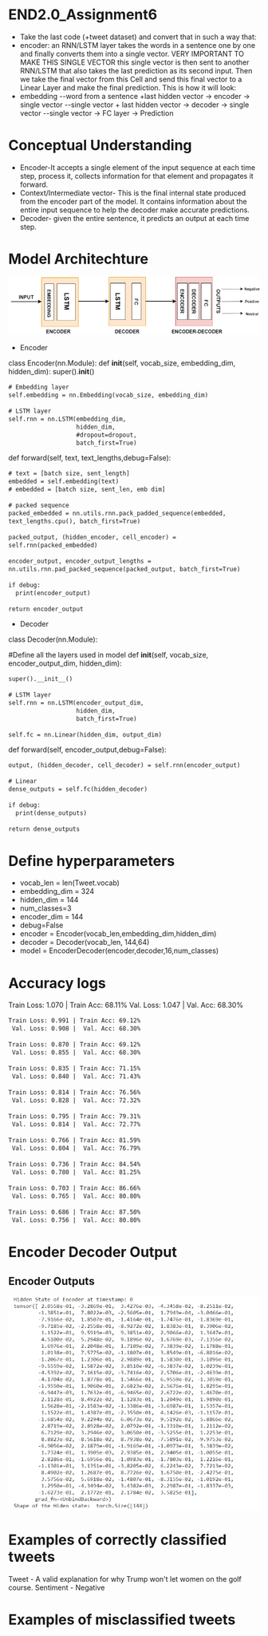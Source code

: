 # END2.0_Assignment6

- Take the last code  (+tweet dataset) and convert that in such a way that:
- encoder: an RNN/LSTM layer takes the words in a sentence one by one and finally converts them into a single vector. VERY IMPORTANT TO MAKE THIS SINGLE VECTOR
this single vector is then sent to another RNN/LSTM that also takes the last prediction as its second input. Then we take the final vector from this Cell
and send this final vector to a Linear Layer and make the final prediction. 
This is how it will look:
- embedding
--word from a sentence +last hidden vector -> encoder -> single vector
--single vector + last hidden vector -> decoder -> single vector
--single vector -> FC layer -> Prediction


# Conceptual Understanding

- Encoder-It accepts a single element of the input sequence at each time step, process it, collects information for that element and propagates it forward.
- Context/Intermediate vector- This is the final internal state produced from the encoder part of the model. It contains information about the entire input sequence to help the decoder make accurate predictions.
- Decoder- given the entire sentence, it predicts an output at each time step.


# Model Architechture
![Model_Architecture](Model_Architecture.png)

- Encoder

class Encoder(nn.Module):
  def __init__(self, vocab_size, embedding_dim, hidden_dim):
    super().__init__()          
    
    # Embedding layer
    self.embedding = nn.Embedding(vocab_size, embedding_dim)
    
    # LSTM layer
    self.rnn = nn.LSTM(embedding_dim, 
                       hidden_dim,
                       #dropout=dropout,
                       batch_first=True)


  def forward(self, text, text_lengths,debug=False):
    
    # text = [batch size, sent_length]
    embedded = self.embedding(text)
    # embedded = [batch size, sent_len, emb dim]
  
    # packed sequence
    packed_embedded = nn.utils.rnn.pack_padded_sequence(embedded, text_lengths.cpu(), batch_first=True)
    
    packed_output, (hidden_encoder, cell_encoder) = self.rnn(packed_embedded)

    encoder_output, encoder_output_lengths = nn.utils.rnn.pad_packed_sequence(packed_output, batch_first=True)
    
    if debug:
      print(encoder_output)

    return encoder_output

- Decoder

class Decoder(nn.Module):

#Define all the layers used in model
  def __init__(self, vocab_size, encoder_output_dim, hidden_dim):
    
    super().__init__()          
    
    # LSTM layer
    self.rnn = nn.LSTM(encoder_output_dim, 
                       hidden_dim, 
                       batch_first=True)

    self.fc = nn.Linear(hidden_dim, output_dim)


  def forward(self, encoder_output,debug=False):
    
    output, (hidden_decoder, cell_decoder) = self.rnn(encoder_output)

    # Linear
    dense_outputs = self.fc(hidden_decoder)   
    
    if debug:
      print(dense_outputs)

    return dense_outputs

# Define hyperparameters
- vocab_len = len(Tweet.vocab)
- embedding_dim = 324
- hidden_dim = 144
- num_classes=3
- encoder_dim = 144
- debug=False
- encoder = Encoder(vocab_len,embedding_dim,hidden_dim)
- decoder = Decoder(vocab_len, 144,64)
- model = EncoderDecoder(encoder,decoder,16,num_classes)

# Accuracy logs

Train Loss: 1.070 | Train Acc: 68.11%
	 Val. Loss: 1.047 |  Val. Acc: 68.30% 

	Train Loss: 0.991 | Train Acc: 69.12%
	 Val. Loss: 0.908 |  Val. Acc: 68.30% 

	Train Loss: 0.870 | Train Acc: 69.12%
	 Val. Loss: 0.855 |  Val. Acc: 68.30% 

	Train Loss: 0.835 | Train Acc: 71.15%
	 Val. Loss: 0.840 |  Val. Acc: 71.43% 

	Train Loss: 0.814 | Train Acc: 76.56%
	 Val. Loss: 0.828 |  Val. Acc: 72.32% 

	Train Loss: 0.795 | Train Acc: 79.31%
	 Val. Loss: 0.814 |  Val. Acc: 72.77% 

	Train Loss: 0.766 | Train Acc: 81.59%
	 Val. Loss: 0.804 |  Val. Acc: 76.79% 

	Train Loss: 0.736 | Train Acc: 84.54%
	 Val. Loss: 0.780 |  Val. Acc: 81.25% 

	Train Loss: 0.703 | Train Acc: 86.66%
	 Val. Loss: 0.765 |  Val. Acc: 80.80% 

	Train Loss: 0.686 | Train Acc: 87.50%
	 Val. Loss: 0.756 |  Val. Acc: 80.80%

# Encoder Decoder Output

## Encoder Outputs
![encode](time_step0.PNG)

# Examples of correctly classified tweets

Tweet - A valid explanation for why Trump won't let women on the golf course.
Sentiment - Negative

# Examples of misclassified tweets

